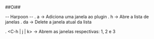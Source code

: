##Oi##

-- Harpoon --
. <leader>a -> Adiciona uma janela ao plugin
. <leader>h -> Abre a lista de janelas
. <leader>da -> Delete a janela atual da lista

. <C-h | j | k> -> Abrem as janelas respectivas: 1, 2 e 3
